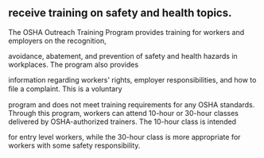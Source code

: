 ## receive training on safety and health topics.

The OSHA Outreach Training Program provides training for workers and employers on the recognition,

avoidance, abatement, and prevention of safety and health hazards in workplaces. The program also provides

information regarding workers' rights, employer responsibilities, and how to ﬁle a complaint. This is a voluntary

program and does not meet training requirements for any OSHA standards. Through this program, workers can attend 10-hour or 30-hour classes delivered by OSHA-authorized trainers. The 10-hour class is intended

for entry level workers, while the 30-hour class is more appropriate for workers with some safety responsibility.